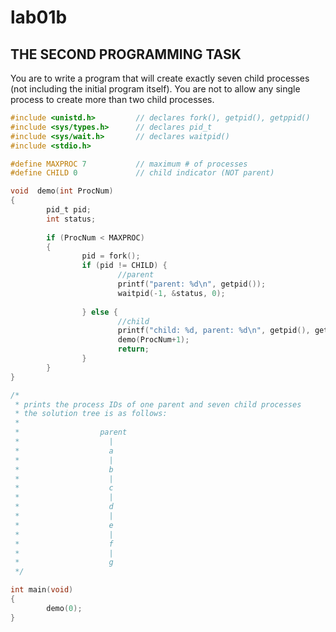 # lab01b

## THE SECOND PROGRAMMING TASK
You are to write a program that will create exactly seven child processes (not including the initial program itself). You are not to allow any single process to create more than two child processes.

```c
#include <unistd.h>			// declares fork(), getpid(), getppid()
#include <sys/types.h>		// declares pid_t 
#include <sys/wait.h>		// declares waitpid()
#include <stdio.h>          

#define MAXPROC 7			// maximum # of processes
#define CHILD 0				// child indicator (NOT parent)

void  demo(int ProcNum)
{
		pid_t pid; 
		int status;
		
		if (ProcNum < MAXPROC) 
		{
				pid = fork();
				if (pid != CHILD) {
						//parent
						printf("parent: %d\n", getpid());    
						waitpid(-1, &status, 0);
				
				} else {
						//child
						printf("child: %d, parent: %d\n", getpid(), getppid());
						demo(ProcNum+1);
						return;
				}
		}
}

/*
 * prints the process IDs of one parent and seven child processes
 * the solution tree is as follows:
 * 
 *					parent
 *					  |
 *					  a   
 *					  |
 *					  b
 *					  |
 *					  c
 *					  |
 *					  d
 *					  |
 *					  e
 *					  |
 *					  f
 *					  |
 *					  g
 */

int main(void) 
{
		demo(0);
}
```